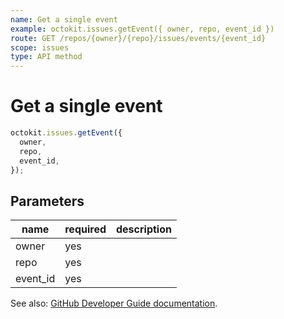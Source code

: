 ```yaml
---
name: Get a single event
example: octokit.issues.getEvent({ owner, repo, event_id })
route: GET /repos/{owner}/{repo}/issues/events/{event_id}
scope: issues
type: API method
---
```


# Get a single event

```js
octokit.issues.getEvent({
  owner,
  repo,
  event_id,
});
```

## Parameters

<table>
  <thead>
    <tr>
      <th>name</th>
      <th>required</th>
      <th>description</th>
    </tr>
  </thead>
  <tbody>
    <tr><td>owner</td><td>yes</td><td>

</td></tr>
<tr><td>repo</td><td>yes</td><td>

</td></tr>
<tr><td>event_id</td><td>yes</td><td>

</td></tr>
  </tbody>
</table>

See also: [GitHub Developer Guide documentation](https://developer.github.com/v3/issues/events/#get-a-single-event).
